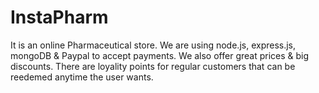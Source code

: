 # InstaPharm
It is an online Pharmaceutical store.
We are using node.js, express.js, mongoDB & Paypal to accept payments.
We also offer great prices & big discounts.
There are loyality points for regular customers that can be reedemed anytime the user wants.

